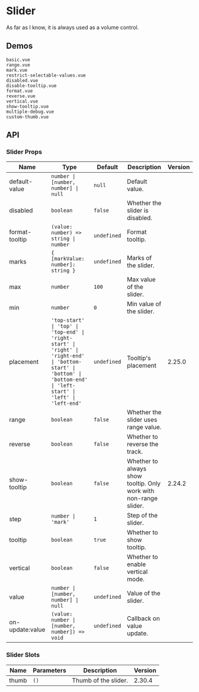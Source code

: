 # Slider

As far as I know, it is always used as a volume control.

## Demos

```demo
basic.vue
range.vue
mark.vue
restrict-selectable-values.vue
disabled.vue
disable-tooltip.vue
format.vue
reverse.vue
vertical.vue
show-tooltip.vue
multiple-debug.vue
custom-thumb.vue
```

## API

### Slider Props

| Name | Type | Default | Description | Version |
| --- | --- | --- | --- | --- |
| default-value | `number \| [number, number] \| null` | `null` | Default value. |  |
| disabled | `boolean` | `false` | Whether the slider is disabled. |  |
| format-tooltip | `(value: number) => string \| number` | `undefined` | Format tooltip. |  |
| marks | `{ [markValue: number]: string }` | `undefined` | Marks of the slider. |  |
| max | `number` | `100` | Max value of the slider. |  |
| min | `number` | `0` | Min value of the slider. |  |
| placement | `'top-start' \| 'top' \| 'top-end' \| 'right-start' \| 'right' \| 'right-end' \| 'bottom-start' \| 'bottom' \| 'bottom-end' \| 'left-start' \| 'left' \| 'left-end'` | `undefined` | Tooltip's placement | 2.25.0 |
| range | `boolean` | `false` | Whether the slider uses range value. |  |
| reverse | `boolean` | `false` | Whether to reverse the track. |  |
| show-tooltip | `boolean` | `false` | Whether to always show tooltip. Only work with non-range slider. | 2.24.2 |
| step | `number \| 'mark'` | `1` | Step of the slider. |  |
| tooltip | `boolean` | `true` | Whether to show tooltip. |  |
| vertical | `boolean` | `false` | Whether to enable vertical mode. |  |
| value | `number \| [number, number] \| null` | `undefined` | Value of the slider. |  |
| on-update:value | `(value: number \| [number, number]) => void` | `undefined` | Callback on value update. |  |

### Slider Slots

| Name  | Parameters | Description          | Version |
| ----- | ---------- | -------------------- | ------- |
| thumb | `()`       | Thumb of the slider. | 2.30.4  |
